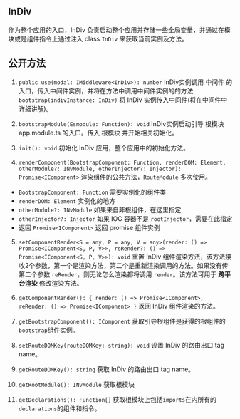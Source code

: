 ## InDiv

作为整个应用的入口，InDiv 负责启动整个应用并存储一些全局变量，并通过在模块或是组件指令上通过注入 class `InDiv` 来获取当前实例及方法。


## 公开方法

1. `public use(modal: IMiddleware<InDiv>): number` InDiv实例调用 中间件 的入口，传入中间件实例，并将在方法中调用中间件实例的的方法 `bootstrap(indivInstance: InDiv)` 将 InDiv 实例传入中间件(将在中间件中详细讲解)。

2. `bootstrapModule(Esmodule: Function): void` InDiv实例启动引导 根模块app.module.ts 的入口。传入 根模块 并开始相关初始化。

3. `init(): void` 初始化 InDiv 应用，整个应用中的初始化方法。

4. `renderComponent(BootstrapComponent: Function, renderDOM: Element, otherModule?: INvModule, otherInjector?: Injector): Promise<IComponent>` 渲染组件的公共方法，`RouteModule` 多次使用。

  - `BootstrapComponent: Function` 需要实例化的组件类
  - `renderDOM: Element` 实例化的地方
  - `otherModule?: INvModule` 如果来自非根组件，在这里指定
  - `otherInjector?: Injector` 如果 IOC 容器不是 `rootInjector`，需要在此指定
  - 返回 `Promise<IComponent>` 返回 promise 组件实例

5. `setComponentRender<S = any, P = any, V = any>(render: () => Promise<IComponent<S, P, V>>, reRender?: () => Promise<IComponent<S, P, V>>): void` 重置 InDiv 组件渲染方法，该方法接收2个参数，第一个是渲染方法，第二个是重新渲染调用的方法。如果没有传第二个参数 `reRender`，则无论怎么渲染都将调用 `render`。该方法可用于 **跨平台渲染** 修改渲染方法。

6. `getComponentRender(): { render: () => Promise<IComponent>, reRender: () => Promise<IComponent> }` 返回 InDiv 组件渲染的方法。

7. `getBootstrapComponent(): IComponent` 获取引导根组件是获得的根组件的`bootstrap`组件实例。

8. `setRouteDOMKey(routeDOMKey: string): void` 设置 InDiv 的路由出口 tag name。

9. `getRouteDOMKey(): string` 获取 InDiv 的路由出口 tag name。

10. `getRootModule(): INvModule` 获取根模块

11. `getDeclarations(): Function[]` 获取根模块上包括`imports`在内所有的`declarations`的组件和指令。
